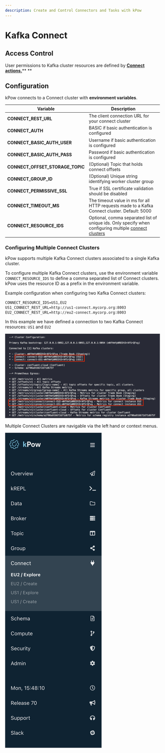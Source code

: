 ```yaml
---
description: Create and Control Connectors and Tasks with kPow
---
```


# Kafka Connect

## Access Control

User permissions to Kafka cluster resources are defined by [**Connect actions.**](../authorization/overview.md#user-actions)** **

## **Configuration**

kPow connects to a Connect cluster with **environment variables**.

| Variable                         | Description                                                                                                                                                     |
| -------------------------------- | --------------------------------------------------------------------------------------------------------------------------------------------------------------- |
| **CONNECT_REST_URL**             | The client connection URL for your connect cluster                                                                                                              |
| **CONNECT_AUTH**                 | BASIC if basic authentication is configured                                                                                                                     |
| **CONNECT_BASIC_AUTH_USER**      | Username if basic authentication is configured                                                                                                                  |
| **CONNECT_BASIC_AUTH_PASS**      | Password if basic authentication is configured                                                                                                                  |
| **CONNECT_OFFSET_STORAGE_TOPIC** | (Optional) Topic that holds connect offsets                                                                                                                     |
| **CONNECT_GROUP_ID**             | (Optional) Unique string identifying worker cluster group                                                                                                       |
| **CONNECT_PERMISSIVE_SSL**       | True if SSL certificate validation should be disabled                                                                                                           |
| **CONNECT_TIMEOUT_MS**           | The timeout value in ms for all HTTP requests made to a Kafka Connect cluster. Default: 5000                                                                    |
| **CONNECT_RESOURCE_IDS**         | Optional, comma separated list of unique ids. Only specify when configuring multiple [connect clusters](kafka-connect.md#configuring-multiple-connect-clusters) |

### Configuring Multiple Connect Clusters

kPow supports multiple Kafka Connect clusters associated to a single Kafka cluster. 

To configure multiple Kafka Connect clusters, use the environment variable `CONNECT_RESOURCE_IDS` to define a comma separated list of Connect clusters. kPow uses the resource ID as a prefix in the environment variable.

Example configuration when configuring two Kafka Connect clusters:

```
CONNECT_RESOURCE_IDS=US1,EU2
US1_CONNECT_REST_URL=http://us1-connect.mycorp.org:8003
EU2_CONNECT_REST_URL=http://eu2-connect.mycorp.org:8003
```

In this example we have defined a connection to two Kafka Connect resources: `US1` and `EU2`

![kPow's startup log message confirming it has connected to both Connect clusters.](<../.gitbook/assets/Screen Shot 2021-03-29 at 3.46.10 pm.png>)

Multiple Connect Clusters are navigable via the left hand or context menus.

![kPow's navigation menu when multiple Connect clusters have been configured.](<../.gitbook/assets/Screen Shot 2021-03-29 at 3.48.55 pm.png>)







